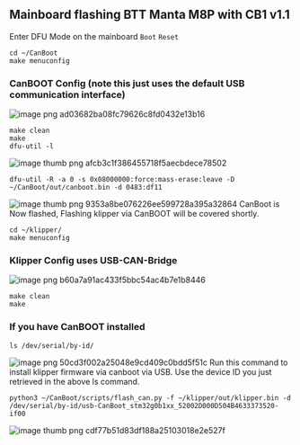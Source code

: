 ## Mainboard flashing BTT Manta M8P with CB1 v1.1

Enter DFU Mode on the mainboard  `Boot` `Reset`
```
cd ~/CanBoot
make menuconfig
```
### CanBOOT Config (note this just uses the default USB communication interface)
![image png ad03682ba08fc79626c8fd0432e13b16](https://github.com/baz-snow-ss/Voron-2.4-R2/assets/99566898/7417519c-cc2b-4d70-a39b-7f7fe73464d4)
```
make clean
make
dfu-util -l
```
![image thumb png afcb3c1f386455718f5aecbdece78502](https://github.com/baz-snow-ss/Voron-2.4-R2/assets/99566898/cfdc2fd5-1c1d-450b-8bd8-2a0d7e195099)
```
dfu-util -R -a 0 -s 0x08000000:force:mass-erase:leave -D ~/CanBoot/out/canboot.bin -d 0483:df11
```
![image thumb png 9353a8be076226ee599728a395a32864](https://github.com/baz-snow-ss/Voron-2.4-R2/assets/99566898/84ff53c3-c6f2-4fe0-94d4-2c4c0c1fae29)
CanBoot is Now flashed, Flashing klipper via CanBOOT will be covered shortly.
```
cd ~/klipper/
make menuconfig
```
### Klipper Config uses USB-CAN-Bridge
![image png b60a7a91ac433f5bbc54ac4b7e1b8446](https://github.com/baz-snow-ss/Voron-2.4-R2/assets/99566898/61f0cb8f-38d6-43cc-902e-fdc24d14ca61)
```
make clean
make
```
### If you have CanBOOT installed
```
ls /dev/serial/by-id/
```
![image png 50cd3f002a25048e9cd409c0bdd5f51c](https://github.com/baz-snow-ss/Voron-2.4-R2/assets/99566898/90e5ea8c-05b8-417d-83bc-6e329dbb83e7)
Run this command to install klipper firmware via canboot via USB. Use the device ID you just retrieved in the above ls command.
```
python3 ~/CanBoot/scripts/flash_can.py -f ~/klipper/out/klipper.bin -d /dev/serial/by-id/usb-CanBoot_stm32g0b1xx_52002D000D504B4633373520-if00
```
![image thumb png cdf77b51d83df188a25103018e2e527f](https://github.com/baz-snow-ss/Voron-2.4-R2/assets/99566898/60e09b27-806c-4ca6-b825-fd8a900a825b)

